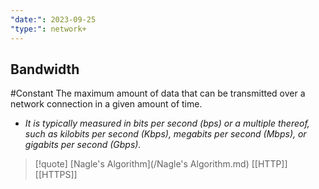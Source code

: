 ```yaml
---
"date:": 2023-09-25
"type:": network+
---
```

## Bandwidth
#Constant 
 The maximum amount of data that can be transmitted over a network connection in a given amount of time. 
 
 - *It is typically measured in bits per second (bps) 
  or a multiple thereof, such as kilobits per second (Kbps), megabits per second (Mbps), or gigabits per second (Gbps).*


>[!quote] [Nagle's Algorithm](/Nagle's Algorithm.md) [[HTTP]] [[HTTPS]]
